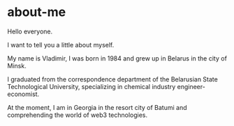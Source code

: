 # about-me

Hello everyone.

I want to tell you a little about myself.

My name is Vladimir, I was born in 1984 and grew up in Belarus in the city of Minsk.

I graduated from the correspondence department of the Belarusian State Technological University, specializing in chemical industry engineer-economist.

At the moment, I am in Georgia in the resort city of Batumi and comprehending the world of web3 technologies.
